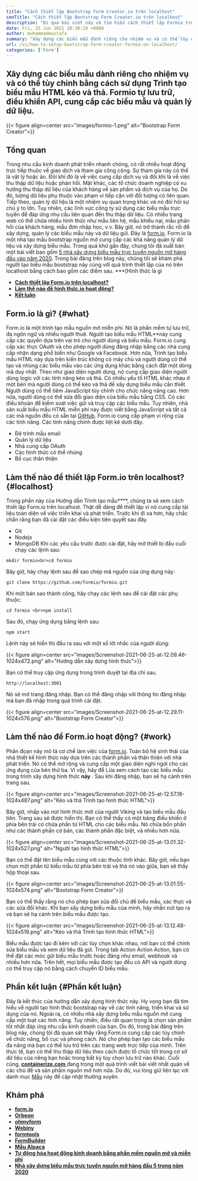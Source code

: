 ```yaml
---
title: "Cách thiết lập Bootstrap Form Creator.io trên localhost" 
seoTitle: "Cách thiết lập Bootstrap Form Creator.io trên localhost" 
description: "Đi qua bài viết này và tìm hiểu cách thiết lập Formio trên localhost. Người tạo mẫu bootstrap này miễn phí, mở rộng và cung cấp các tích hợp của bên thứ ba." 
date: Fri, 25 Jun 2021 10:30:28 +0000
author: muhammadmustafa
summary: "Xây dựng các biểu mẫu dành riêng cho nhiệm vụ và có thể tùy chỉnh bằng cách sử dụng Trình tạo hình thức HTML kéo và thả. Formio tự lưu trữ, điều khiển API, cung cấp các biểu mẫu và quản lý dữ liệu." 
url: /vi/how-to-setup-bootstrap-form-creator-formio-on-localhost/
categories: ['Form']
---
```


## Xây dựng các biểu mẫu dành riêng cho nhiệm vụ và có thể tùy chỉnh bằng cách sử dụng Trình tạo biểu mẫu HTML kéo và thả. Formio tự lưu trữ, điều khiển API, cung cấp các biểu mẫu và quản lý dữ liệu.

{{< figure align=center src="images/formio-1.png" alt="Bootstrap Form Creator">}}


## **Tổng quan** 
Trong nhu cầu kinh doanh phát triển nhanh chóng, có rất nhiều hoạt động trực tiếp thuộc về giao dịch và tham gia công cộng. Sự tham gia này có thể là vật lý hoặc ảo. Đôi khi đó là về việc cung cấp dịch vụ và đôi khi là về việc thu thập dữ liệu hoặc phản hồi. Mặt khác, các tổ chức doanh nghiệp có xu hướng thu thập dữ liệu của khách hàng về sản phẩm và dịch vụ của họ. Do đó, lượng dữ liệu phụ thuộc vào phạm vi tiếp cận với đối tượng có liên quan. Tiếp theo, quản lý dữ liệu là một nhiệm vụ quan trọng khác và nó đòi hỏi sự chú ý to lớn.
Tuy nhiên, các lĩnh vực công ty sử dụng các biểu mẫu trực tuyến để đáp ứng nhu cầu liên quan đến thu thập dữ liệu. Có nhiều trang web có thể chứa nhiều hình thức như mẫu liên hệ, mẫu khiếu nại, mẫu phản hồi của khách hàng, mẫu đơn nhập học, v.v. Bây giờ, nó trở thành rắc rối để xây dựng, quản lý các biểu mẫu này và dữ liệu gửi. Đây là [form.io][1]. Form.io là một nhà tạo mẫu bootstrap nguồn mở cung cấp các khả năng quản lý dữ liệu và xây dựng biểu mẫu. Trong quá khứ gần đây, chúng tôi đã xuất bản một bài viết bao gồm [5 nhà xây dựng biểu mẫu trực tuyến nguồn mở hàng đầu vào năm 2020][2]. Trong bài đăng trên blog này, chúng tôi sẽ khám phá người tạo biểu mẫu bootstrap này cùng với quá trình thiết lập của nó trên localhost bằng cách bao gồm các điểm sau.
***[Hình thức là gì
* **[Cách thiết lập Form.io trên localhost?][4]** 
* **[Làm thế nào để hình thức.io hoạt động?][5]** 
* **[Kết luận][6]** 

## Form.io là gì? {#what}

Form.io là một trình tạo mẫu nguồn mở miễn phí. Nó là phần mềm tự lưu trữ, đa ngôn ngữ và nhiều người thuê. Người tạo biểu mẫu HTML**này cung cấp các quyền dựa trên vai trò cho người dùng và biểu mẫu. Form.io cung cấp xác thực OAuth và cho phép người dùng đăng nhập bằng các nhà cung cấp nhận dạng phổ biến như Google và Facebook. Hơn nữa, Trình tạo biểu mẫu HTML này dựa trên kiến ​​trúc không có máy chủ và người dùng có thể tạo và nhúng các biểu mẫu vào các ứng dụng khác bằng cách đặt một dòng mã duy nhất. Theo như giao diện người dùng, nó cung cấp giao diện người dùng logic với các tính năng kéo và thả. Có nhiều yếu tố HTML khác nhau ở một bên mà người dùng có thể kéo và thả để xây dựng biểu mẫu cần thiết. Người dùng có thể tiêm JavaScript tùy chỉnh cho chức năng nâng cao. Hơn nữa, người dùng có thể sửa đổi giao diện của biểu mẫu bằng CSS. Có các điều khoản để kiểm soát việc gửi và truy cập các biểu mẫu. Tuy nhiên, nhà sản xuất biểu mẫu HTML miễn phí này được viết bằng JavaScript và tất cả các mã nguồn đều có sẵn tại [GitHub][7].
Form.io cung cấp phạm vi rộng của các tính năng. Các tính năng chính được liệt kê dưới đây.
  * Đệ trình mẫu email
  * Quản lý dữ liệu
  * Nhà cung cấp OAuth
  * Các hình thức có thể nhúng
  * Bố cục thân thiện

## Làm thế nào để thiết lập Form.io trên localhost? {#localhost}

Trong phần này của Hướng dẫn Trình tạo mẫu****, chúng ta sẽ xem cách thiết lập Form.io trên localhost. Thật dễ dàng để thiết lập vì nó cung cấp tài liệu toàn diện về việc triển khai và phát triển.
Trước khi đi xa hơn, hãy chắc chắn rằng bạn đã cài đặt các điều kiện tiên quyết sau đây.
  * Git
  * Nodejs
  * MongoDB
Khi các yêu cầu trước được cài đặt, hãy mở thiết bị đầu cuối chạy các lệnh sau:
```
mkdir formio<br>cd formio
```
Bây giờ, hãy chạy lệnh sau để sao chép mã nguồn của ứng dụng này:
```
git clone https://github.com/formio/formio.git
```
Khi một bản sao thành công, hãy chạy các lệnh sau để cài đặt các phụ thuộc:
```
cd formio <br>npm install
```
Sau đó, chạy ứng dụng bằng lệnh sau:
```
npm start 
```
Lệnh này sẽ hiển thị đầu ra sau với một số lời nhắc của người dùng:

{{< figure align=center src="images/Screenshot-2021-06-25-at-12.09.46-1024x472.png" alt="Hướng dẫn xây dựng hình thức">}}

Bạn có thể truy cập ứng dụng trong trình duyệt tại địa chỉ sau.
```
http://localhost:3001 
```
Nó sẽ mở trang đăng nhập. Bạn có thể đăng nhập với thông tin đăng nhập mà bạn đã nhập trong quá trình cài đặt.

{{< figure align=center src="images/Screenshot-2021-06-25-at-12.29.11-1024x576.png" alt="Bootstrap Form Creator">}}


## Làm thế nào để Form.io hoạt động? {#work}

Phân đoạn này mô tả cơ chế làm việc của [form.io][1]. Toàn bộ hệ sinh thái của nhà thiết kế hình thức này dựa trên các thành phần và thân thiện với nhà phát triển. Nó có thể mở rộng và cung cấp một giao diện nghỉ ngơi cho các ứng dụng của bên thứ ba. Vì vậy, hãy để Lừa xem cách tạo các biểu mẫu trong trình xây dựng hình thức **này** .
Sau khi đăng nhập, bạn sẽ hạ cánh trên trang sau.

{{< figure align=center src="images/Screenshot-2021-06-25-at-12.57.18-1024x487.png" alt="Kéo và thả Trình tạo hình thức HTML">}}

Bây giờ, nhấp vào nút hình thức mới của người Viking và tạo biểu mẫu đầu tiên. Trang sau sẽ được hiển thị. Bạn có thể thấy có một bảng điều khiển ở phía bên trái có chứa phần tử HTML cho các biểu mẫu. Nó chứa bốn phần như các thành phần cơ bản, các thành phần đặc biệt, và nhiều hơn nữa.

{{< figure align=center src="images/Screenshot-2021-06-25-at-13.01.32-1024x527.png" alt="Người tạo hình thức HTML">}}

Bạn có thể đặt tên biểu mẫu cùng với các thuộc tính khác. Bây giờ, nếu bạn chọn một phần tử biểu mẫu từ phía bên trái và thả nó vào giữa, bạn sẽ thấy hộp thoại sau.

{{< figure align=center src="images/Screenshot-2021-06-25-at-13.01.55-1024x574.png" alt="Bootstrap Form Creator">}}

Bạn có thể thấy rằng nó cho phép bạn sửa đổi chủ đề biểu mẫu, xác thực và các sửa đổi khác. Khi bạn xây dựng biểu mẫu của mình, hãy nhấn nút tạo ra và bạn sẽ hạ cánh trên biểu mẫu được tạo.

{{< figure align=center src="images/Screenshot-2021-06-25-at-13.12.48-1024x519.png" alt="Kéo và thả Trình tạo hình thức HTML">}}

Biểu mẫu được tạo đi kèm với các tùy chọn khác nhau, nơi bạn có thể chỉnh sửa biểu mẫu và xem dữ liệu đã gửi. Trong tab Action Action Action, bạn có thể đặt các móc gửi biểu mẫu trước hoặc đăng như email, webhook và nhiều hơn nữa. Trên hết, mọi biểu mẫu được tạo đều có API và người dùng có thể truy cập nó bằng cách chuyển ID biểu mẫu.

## Phần kết luận {#Phần kết luận}

Đây là kết thúc của hướng dẫn xây dựng hình thức này. Hy vọng bạn đã tìm hiểu về người tạo hình thức bootstrap này về các tính năng, triển khai và sử dụng của nó. Ngoài ra, có nhiều nhà xây dựng biểu mẫu nguồn mở cung cấp một loạt các tính năng. Tuy nhiên, điều rất quan trọng là chọn sản phẩm tốt nhất đáp ứng nhu cầu kinh doanh của bạn. Do đó, trong bài đăng trên blog này, chúng tôi đã quan sát thấy rằng Form.io cung cấp các tùy chỉnh về chức năng, bố cục và phong cách. Nó cho phép bạn tạo các biểu mẫu đa năng mà bạn có thể lưu trữ trên các trang web trực tiếp của mình. Trên thực tế, bạn có thể thu thập dữ liệu theo cách được tổ chức tốt trong cơ sở dữ liệu của riêng bạn hoặc trong bất kỳ tùy chọn lưu trữ nào khác.
Cuối cùng, [ **containerize.com** ][8] đang trong một quá trình viết bài viết nhất quán về các chủ đề và sản phẩm nguồn mở hơn nữa. Do đó, vui lòng giữ liên lạc với danh mục [Mẫu][9] này để cập nhật thường xuyên.

## Khám phá
* **[form.io][1]** 
* **[Orbeon][10]** 
* **[ohmyform][11]** 
* **[Webiny][12]** 
* **[formtools][13]** 
* **[FormBuilder][14]** 
* **[Mẫu Alpaca][15]** 
* [ **Tự động hóa hoạt động kinh doanh bằng phần mềm nguồn mở và miễn phí** ][16]
* [ **Nhà xây dựng biểu mẫu trực tuyến nguồn mở hàng đầu 5 trong năm 2020** ][2]



[1]: https://products.containerize.com/form/formio/
[2]: https://blog.containerize.com/form/top-5-open-source-online-form-builders-in-year-2020/
[3]: #what
[4]: #localhost
[5]: #work
[6]: #Conclusion
[7]: https://github.com/formio/formio
[8]: https://www.containerize.com/
[9]: https://products.containerize.com/form/
[10]: https://products.containerize.com/form/orbeon/
[11]: https://products.containerize.com/form/ohmyform/
[12]: https://products.containerize.com/form/webiny/
[13]: https://products.containerize.com/form/formtools/
[14]: https://products.containerize.com/form/formbuilder/
[15]: https://products.containerize.com/form/alpaca/
[16]: https://blog.containerize.com/blogging/automate-business-operations-using-open-source-software/
